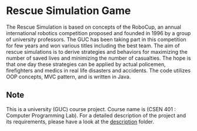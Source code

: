 # Rescue Simulation Game
The Rescue Simulation is based on concepts of the RoboCup, an annual international robotics competition proposed and founded in 1996 by a group of university professors. The GUC has been taking part in this competition for few years and won various titles including the best team. The aim of rescue simulations is to derive strategies and behaviors for maximizing the number of saved lives and minimizing the number of casualties. The hope is that one day these strategies can be applied by actual policemen, firefighters and medics in real life disasters and accidents.
The code utilizes OOP concepts, MVC pattern, and is written in Java.
## Note
This is a university (GUC) course project. Course name is (CSEN 401 : Computer Programming Lab). For a detailed description of the project and its requirements, please have a look at the [description](description) folder.
